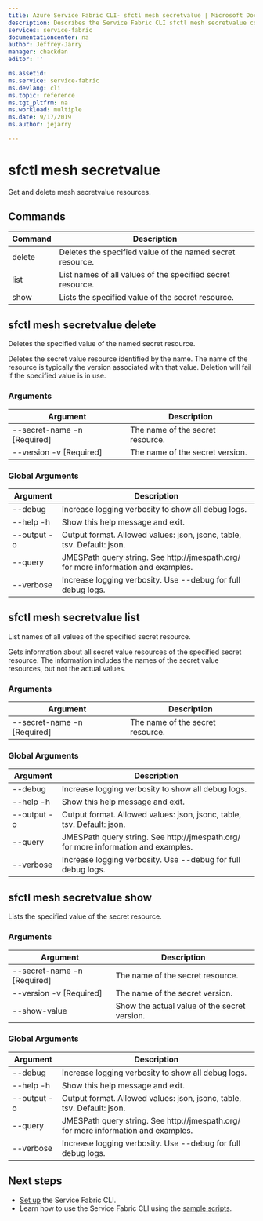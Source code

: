 ```yaml
---
title: Azure Service Fabric CLI- sfctl mesh secretvalue | Microsoft Docs
description: Describes the Service Fabric CLI sfctl mesh secretvalue commands.
services: service-fabric
documentationcenter: na
author: Jeffrey-Jarry
manager: chackdan
editor: ''

ms.assetid: 
ms.service: service-fabric
ms.devlang: cli
ms.topic: reference
ms.tgt_pltfrm: na
ms.workload: multiple
ms.date: 9/17/2019
ms.author: jejarry

---
```


# sfctl mesh secretvalue
Get and delete mesh secretvalue resources.

## Commands

|Command|Description|
| --- | --- |
| delete | Deletes the specified  value of the named secret resource. |
| list | List names of all values of the specified secret resource. |
| show | Lists the specified value of the secret resource. |

## sfctl mesh secretvalue delete
Deletes the specified  value of the named secret resource.

Deletes the secret value resource identified by the name. The name of the resource is typically the version associated with that value. Deletion will fail if the specified value is in use.

### Arguments

|Argument|Description|
| --- | --- |
| --secret-name -n [Required] | The name of the secret resource. |
| --version -v     [Required] | The name of the secret version. |

### Global Arguments

|Argument|Description|
| --- | --- |
| --debug | Increase logging verbosity to show all debug logs. |
| --help -h | Show this help message and exit. |
| --output -o | Output format.  Allowed values\: json, jsonc, table, tsv.  Default\: json. |
| --query | JMESPath query string. See http\://jmespath.org/ for more information and examples. |
| --verbose | Increase logging verbosity. Use --debug for full debug logs. |

## sfctl mesh secretvalue list
List names of all values of the specified secret resource.

Gets information about all secret value resources of the specified secret resource. The information includes the names of the secret value resources, but not the actual values.

### Arguments

|Argument|Description|
| --- | --- |
| --secret-name -n [Required] | The name of the secret resource. |

### Global Arguments

|Argument|Description|
| --- | --- |
| --debug | Increase logging verbosity to show all debug logs. |
| --help -h | Show this help message and exit. |
| --output -o | Output format.  Allowed values\: json, jsonc, table, tsv.  Default\: json. |
| --query | JMESPath query string. See http\://jmespath.org/ for more information and examples. |
| --verbose | Increase logging verbosity. Use --debug for full debug logs. |

## sfctl mesh secretvalue show
Lists the specified value of the secret resource.

### Arguments

|Argument|Description|
| --- | --- |
| --secret-name -n [Required] | The name of the secret resource. |
| --version -v     [Required] | The name of the secret version. |
| --show-value | Show the actual value of the secret version. |

### Global Arguments

|Argument|Description|
| --- | --- |
| --debug | Increase logging verbosity to show all debug logs. |
| --help -h | Show this help message and exit. |
| --output -o | Output format.  Allowed values\: json, jsonc, table, tsv.  Default\: json. |
| --query | JMESPath query string. See http\://jmespath.org/ for more information and examples. |
| --verbose | Increase logging verbosity. Use --debug for full debug logs. |


## Next steps
- [Set up](service-fabric-cli.md) the Service Fabric CLI.
- Learn how to use the Service Fabric CLI using the [sample scripts](/azure/service-fabric/scripts/sfctl-upgrade-application).